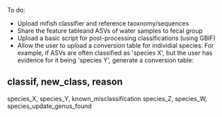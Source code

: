 To do:  
- Upload mifish classifier and reference taoxnomy/sequences
- Share the feature tableand ASVs of water samples to fecal group
- Upload a basic script for post-processing classifications (using GBIF)
- Allow the user to upload a conversion table for individial species. For example, if ASVs are often classified as 'species X', but the user has evidence for it being 'species Y', generate a conversion table:

## classif, new_class, reason
species_X, species_Y, known_misclassification
species_Z, species_W, species_update_genus_found